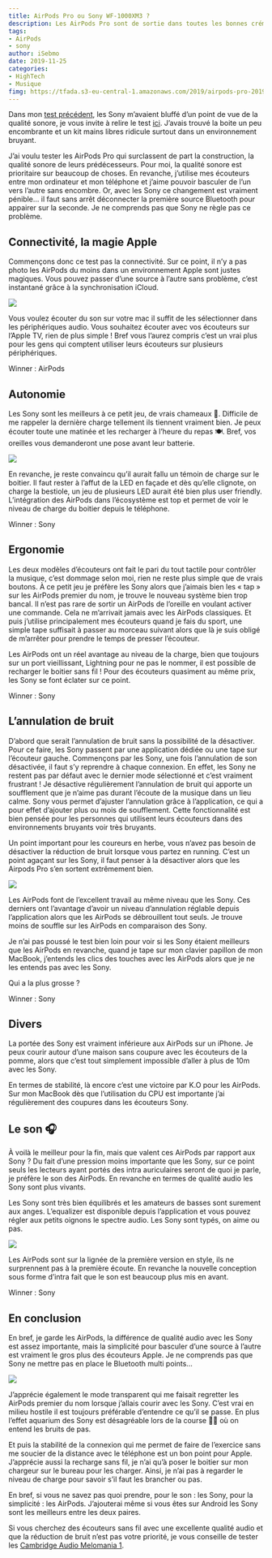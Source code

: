 ```yaml
---
title: AirPods Pro ou Sony WF-1000XM3 ?
description: Les AirPods Pro sont de sortie dans toutes les bonnes crémeries, mais que valent-ils à côté des Sony WF-1000XM3 ?
tags: 
- AirPods
- sony
author: iSebmo
date: 2019-11-25
categories: 
- HighTech
- Musique
fimg: https://tfada.s3-eu-central-1.amazonaws.com/2019/airpods-pro-2019-4.jpeg
---
```


Dans mon [test précédent](https://tfada.fr/%C3%A9couteurs-sony-wireless-wf-1000xm3/), les Sony m’avaient bluffé d’un point de vue  de la qualité sonore, je vous invite à relire le test [ici](https://tfada.fr/%C3%A9couteurs-sony-wireless-wf-1000xm3/). J’avais trouvé la boite un peu encombrante et un kit mains libres ridicule surtout dans un environnement bruyant. 

J’ai voulu tester les AirPods Pro qui surclassent de part la construction, la qualité sonore de leurs prédécesseurs. Pour moi, la qualité sonore est prioritaire sur beaucoup de choses. En revanche, j’utilise mes écouteurs entre mon ordinateur et mon téléphone et j’aime pouvoir basculer de l’un vers l’autre sans encombre. Or, avec les Sony ce changement est vraiment pénible… il faut sans arrêt déconnecter la première source Bluetooth pour appairer sur la seconde. 
Je ne comprends pas que Sony ne règle pas ce problème. 

## Connectivité, la magie Apple
Commençons donc ce test pas la connectivité. Sur ce point, il n’y a pas photo les AirPods du moins dans un environnement Apple sont justes magiques. Vous pouvez passer d’une source à l’autre sans problème, c’est instantané grâce à la synchronisation iCloud. 

![](https://tfada.s3-eu-central-1.amazonaws.com/2019/airpods-pro-2019-6.jpeg)

Vous voulez écouter du son sur votre mac il suffit de les sélectionner dans les périphériques audio. Vous souhaitez écouter avec vos écouteurs sur l’Apple TV, rien de plus simple !
Bref vous l’aurez compris c’est un vrai plus pour les gens qui comptent utiliser leurs écouteurs sur plusieurs périphériques. 

Winner : AirPods 

## Autonomie
Les Sony sont les meilleurs à ce petit jeu, de vrais chameaux 🐫. Difficile de me rappeler la dernière charge tellement ils tiennent vraiment bien. Je peux écouter toute une matinée et les recharger à l’heure du repas 🍽. Bref, vos oreilles vous demanderont une pose avant leur batterie. 

![](https://tfada.s3-eu-central-1.amazonaws.com/2019/airpods-pro-2019-2.jpeg)

En revanche, je reste convaincu qu’il aurait fallu un témoin de charge sur le boitier. Il faut rester à l’affut de la LED en façade et dès qu’elle clignote, on charge la bestiole, un jeu de plusieurs LED aurait été bien plus user friendly. 
L’intégration des AirPods dans l’écosystème est top et permet de voir le niveau de charge du boitier depuis le téléphone.

Winner : Sony

## Ergonomie
Les deux modèles d’écouteurs ont fait le pari du tout tactile pour contrôler la musique, c’est dommage selon moi, rien ne reste plus simple que de vrais boutons.
À ce petit jeu je préfère les Sony alors que j’aimais bien les « tap » sur les AirPods premier du nom, je trouve le nouveau système bien trop bancal. Il n’est pas rare de sortir un AirPods  de l’oreille en voulant activer une commande. Cela ne m’arrivait jamais avec les AirPods classiques. 
Et puis j’utilise principalement mes écouteurs quand je fais du sport, une simple tape suffisait à passer au morceau suivant alors que là je suis obligé de m’arrêter pour prendre le temps de presser l’écouteur. 

Les AirPods ont un réel avantage au niveau de la charge, bien que toujours sur un port vieillissant, Lightning pour ne pas le nommer, il est possible de recharger le boitier sans fil ! Pour des écouteurs quasiment au même prix, les Sony se font éclater sur ce point.  

Winner : Sony

## L’annulation de bruit
D’abord que serait l’annulation de bruit sans la possibilité de la désactiver. Pour ce faire, les Sony passent par une application dédiée ou une tape sur l’écouteur gauche. 
Commençons par les Sony, une fois l’annulation de son désactivée, il faut s’y reprendre à chaque connexion. En effet, les Sony ne restent pas par défaut avec le dernier mode sélectionné et c’est vraiment frustrant ! Je désactive régulièrement l’annulation de bruit qui apporte un soufflement que je n’aime pas durant l’écoute de la musique dans un lieu calme. 
Sony vous permet d’ajuster l’annulation grâce à l’application, ce qui a pour effet d’ajouter plus ou mois de soufflement. Cette fonctionnalité est bien pensée pour les personnes qui utilisent leurs écouteurs dans des environnements bruyants voir très bruyants. 

Un point important pour les coureurs en herbe, vous n’avez pas besoin de désactiver la réduction de bruit lorsque vous partez en running. C’est un point agaçant sur les Sony, il faut penser à la désactiver alors que les Airpods Pro s’en sortent extrêmement bien. 

![](https://tfada.s3-eu-central-1.amazonaws.com/2019/airpods-pro-2019-5.jpeg)

Les AirPods font de l’excellent travail au même niveau que les Sony. Ces derniers ont l’avantage d’avoir un niveau d’annulation réglable depuis l’application alors que les AirPods se débrouillent tout seuls. Je trouve moins de souffle sur les AirPods en comparaison des Sony. 

Je n’ai pas poussé le test bien loin pour voir si les Sony étaient meilleurs que les AirPods en revanche, quand je tape sur mon clavier papillon de mon MacBook, j’entends les clics des touches avec les AirPods alors que je ne les entends pas avec les Sony. 

Qui a la plus grosse ?

Winner : Sony

## Divers
La portée des Sony est vraiment inférieure aux AirPods sur un iPhone. Je peux courir autour d’une maison sans coupure avec les écouteurs de la pomme, alors que c’est tout simplement impossible d’aller à plus de 10m avec les Sony. 

En termes de stabilité, là encore c’est une victoire par K.O pour les AirPods. Sur mon MacBook dès que l’utilisation du CPU est importante j’ai régulièrement des coupures dans les écouteurs Sony. 

## Le son 🎧
À voilà le meilleur pour la fin, mais que valent ces AirPods par rapport aux Sony ?
Du fait d’une pression moins importante que les Sony, sur ce point seuls les lecteurs ayant portés des intra auriculaires seront de quoi je parle, je préfère le son des AirPods. En revanche en termes de qualité audio les Sony sont plus vivants. 

Les Sony sont très bien équilibrés et les amateurs de basses sont surement aux anges. L’equalizer est disponible depuis l’application et vous pouvez régler aux petits oignons le spectre audio. 
Les Sony sont typés, on aime ou pas.

![](https://tfada.s3-eu-central-1.amazonaws.com/2019/airpods-pro-2019-1.jpeg) 

Les AirPods sont sur la lignée de la première version en style, ils ne surprennent pas à la première écoute. En revanche la nouvelle conception sous forme d’intra fait que le son est beaucoup plus mis en avant. 

Winner : Sony

## En conclusion
En bref, je garde les AirPods, la différence de qualité audio avec les Sony est assez importante, mais la simplicité pour basculer d’une source à l’autre est vraiment le gros plus des écouteurs Apple. Je ne comprends pas que Sony ne mettre pas en place le Bluetooth multi points…

![](https://tfada.s3-eu-central-1.amazonaws.com/2019/airpods-pro-2019-3.jpeg)

J’apprécie également le mode transparent qui me faisait regretter les AirPods premier du nom lorsque j’allais courir avec les Sony. C’est vrai en milieu hostile il est toujours préférable d’entendre ce qu’il se passe. En plus l’effet aquarium des Sony est désagréable lors de la course 🏃‍♂️ où on entend les bruits de pas. 

Et puis la stabilité de la connexion qui me permet de faire de l’exercice sans me soucier de la distance avec le téléphone est un bon point pour Apple. J’apprécie aussi la recharge sans fil, je n’ai qu’à poser le boitier sur mon chargeur sur le bureau pour les charger. Ainsi, je n’ai pas à regarder le niveau de charge pour savoir s’il faut les brancher ou pas. 

En bref, si vous ne savez pas quoi prendre, pour le son : les Sony, pour la simplicité : les AirPods. J’ajouterai même si vous êtes sur Android les Sony sont les meilleurs entre les deux paires. 

Si vous cherchez des écouteurs sans fil avec une excellente qualité audio et que la réduction de bruit n’est pas votre priorité, je vous conseille de tester les [Cambridge Audio Melomania 1](https://www.amazon.fr/%C3%89couteurs-Professionnels-Melomania-Bluetooth-R%C3%A9sistance/dp/B07QQ1WWBG/ref=sr_1_4?__mk_fr_FR=%C3%85M%C3%85%C5%BD%C3%95%C3%91&crid=K91WJHNRF8N6&keywords=cambridge+audio+melomania+1&qid=1573758403&sprefix=camb%2Caps%2C165&sr=8-4).
 
